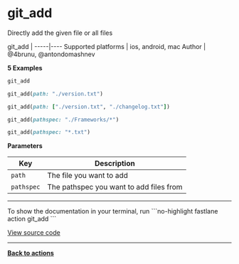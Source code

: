 # git_add


Directly add the given file or all files







git_add |
-----|----
Supported platforms | ios, android, mac
Author | @4brunu, @antondomashnev



**5 Examples**

```ruby
git_add
```

```ruby
git_add(path: "./version.txt")
```

```ruby
git_add(path: ["./version.txt", "./changelog.txt"])
```

```ruby
git_add(pathspec: "./Frameworks/*")
```

```ruby
git_add(pathspec: "*.txt")
```





**Parameters**

Key | Description
----|------------
  `path` | The file you want to add
  `pathspec` | The pathspec you want to add files from




<hr />
To show the documentation in your terminal, run
```no-highlight
fastlane action git_add
```

<a href="https://github.com/fastlane/fastlane/blob/master/fastlane/lib/fastlane/actions/git_add.rb" target="_blank">View source code</a>

<hr />

<a href="/actions"><b>Back to actions</b></a>
